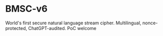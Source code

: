 # BMSC-v6
World's first secure natural language stream cipher. Multilingual, nonce-protected, ChatGPT-audited. PoC welcome
